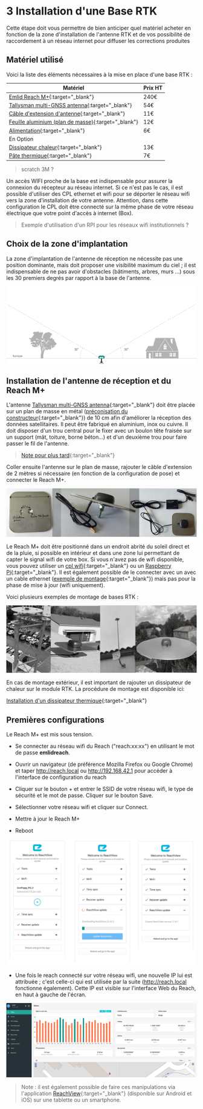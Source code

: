# 3 Installation d'une Base RTK

Cette étape doit vous permettre de bien anticiper quel matériel acheter en fonction de la zone d'installation de l'antenne RTK et de vos possibilité de raccordement à un réseau internet pour diffuser les corrections produites

## Matériel utilisé

Voici la liste des éléments nécessaires à la mise en place d'une base RTK :

|Matériel|Prix HT|
|--------|----|
|[Emlid Reach M+](https://store.emlid.com/product/reachm-plus/){:target="_blank"}|240€|
|[Tallysman multi-GNSS antenna](https://store.emlid.com/product/tallysman-multi-gnss-antenna/){:target="_blank"}|54€|
|[Câble d'extension d'antenne](https://store.emlid.com/product/reach-antenna-extension-cable-2m/){:target="_blank"}|11€|
|[Feuille aluminium (plan de masse)](https://fr.rs-online.com/web/c/abrasifs-materiaux-techniques/tubes-feuilles-et-angles-en-aluminium/feuilles-en-aluminium/?searchTerm=aluminium&sort-by=P_breakPrice1&sort-order=asc&applied-dimensions=4294555449){:target="_blank"}|12€|
|[Alimentation](https://fr.rs-online.com/web/p/adaptateurs-ac-dc/1770223/){:target="_blank"}|6€|
|En Option||
|[Dissipateur chaleur](https://fr.rs-online.com/web/p/dissipateurs-de-chaleur/1263113/){:target="_blank"}|13€|
|[Pâte thermique](https://fr.rs-online.com/web/p/graisse-thermique/0554311/){:target="_blank"}|7€|

> scratch 3M ?

Un accès WIFI proche de la base est indispensable pour assurer la connexion du récepteur au réseau internet. Si ce n'est pas le cas, il est possible d'utiliser des CPL ethernet et wifi pour se déporter le réseau wifi vers la zone d'installation de votre antenne. Attention, dans cette configuration le CPL doit être connecté sur la même phase de votre réseau électrique que votre point d'accès à internet (Box).

> Exemple d'utilisation d'un RPI pour les réseaux wifi institutionnels ?

## Choix de la zone d'implantation

La zone d'implantation de l'antenne de réception ne nécessite pas une position dominante, mais doit proposer une visibilité maximum du ciel ; il est indispensable de ne pas avoir d'obstacles (bâtiments, arbres, murs ...) sous les 30 premiers degrés par rapport à la base de l'antenne.

![sky_view](image/montage/skyview-obstacles_1.png)

## Installation de l'antenne de réception et du Reach M+

L'antenne [Tallysman multi-GNSS antenna](https://store.emlid.com/product/tallysman-multi-gnss-antenna/){:target="_blank"} doit être placée sur un plan de masse en métal ([préconisation du constructeur](http://www.tallysman.com/wp-content/uploads/Embedded-Antennas-Reference-Guide.pdf){:target="_blank"}) de 10 cm afin d'améliorer la réception des données satellitaires. Il peut être fabriqué en aluminium, inox ou cuivre. Il doit disposer d'un trou central pour le fixer avec un boulon tête fraisée sur un support (mât, toiture, borne béton...) et d'un deuxième trou pour faire passer le fil de l'antenne.
> [Note pour plus tard](https://www.fig.net/resources/proceedings/fig_proceedings/fig2017/ppt/ts08c/TS08C_zhang_schwieger_8513_ppt.pdf){:target="_blank"}

Coller ensuite l'antenne sur le plan de masse, rajouter le câble d'extension de 2 mètres si nécessaire (en fonction de la configuration de pose) et connecter le Reach M+.

![groundPlane](image/montage/ground_plane.jpg)

Le Reach M+ doit être positionné dans un endroit abrité du soleil direct et de la pluie, si possible en intérieur et dans une zone lui permettant de capter le signal wifi de votre box. Si vous n'avez pas de wifi disponible, vous pouvez utiliser un [cpl wifi](https://www.boulanger.com/ref/8002139?xtor=SEC-1294-GOO&xts=171153&origin=pla&kwd=&gclid=EAIaIQobChMI1tTns9TN4wIVkEPTCh1dzAA7EAYYAiABEgKVZvD_BwE&gclsrc=aw.ds){:target="_blank"} ou un [Raspberry Pi](https://github.com/jancelin/geo-poppy/wiki/2.-Installation){:target="_blank"}. Il est également possible de le connecter avec un avec un cable ethernet ([exemple de montage](https://jancelin.github.io/centipede/3_2_ethernet){:target="_blank"}) mais pas pour la phase de mise à jour (wifi uniquement).

Voici plusieurs exemples de montage de bases RTK :

![antenne](image/montage/antenne.jpg)

En cas de montage extérieur, il est important de rajouter un dissipateur de chaleur sur le module RTK. La procédure de montage est disponible ici:

[Installation d'un dissipateur thermique](https://jancelin.github.io/centipede/3_1_dissipateur){:target="_blank"}

## Premières configurations

Le Reach M+ est mis sous tension.

* Se connecter au réseau wifi du Reach ("reach:xx:xx") en utilisant le mot de passe __emlidreach__.

* Ouvrir un navigateur (de préférence Mozilla Firefox ou Google Chrome) et taper http://reach.local ou http://192.168.42.1 pour accéder à l'interface de configuration du reach

* Cliquer sur le bouton + et entrer le SSID de votre réseau wifi, le type de sécurité et le mot de passe. Cliquer sur le bouton Save.

* Sélectionner votre réseau wifi et cliquer sur Connect.

* Mettre à jour le Reach M+

* Reboot

![reachupdate](image/montage/reachupdate.jpg)

* Une fois le reach connecté sur votre réseau wifi, une nouvelle IP lui est attribuée ; c'est celle-ci qui est utilisée par la suite (http://reach.local fonctionne également). Cette IP est visible sur l'interface Web du Reach, en haut à gauche de l'écran.

![reachview](image/montage/reachview1.png)

> Note : il est également possible de faire ces manipulations via l'application [ReachView](https://play.google.com/store/apps/details?id=com.reachview&hl=fr){:target="_blank"} (disponible sur Android et iOS) sur une tablette ou un smartphone.

